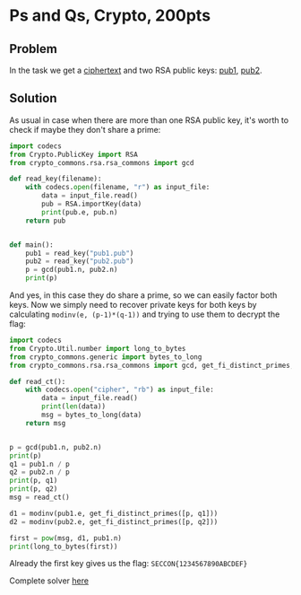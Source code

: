 # Ps and Qs, Crypto, 200pts

## Problem

In the task we get a [ciphertext](Crypto/cipher) and two RSA public keys: [pub1](Crypto/pub1.pub), [pub2](Crypto/pub2.pub).

## Solution

As usual in case when there are more than one RSA public key, it's worth to check if maybe they don't share a prime:

```python
import codecs
from Crypto.PublicKey import RSA
from crypto_commons.rsa.rsa_commons import gcd

def read_key(filename):
    with codecs.open(filename, "r") as input_file:
        data = input_file.read()
        pub = RSA.importKey(data)
        print(pub.e, pub.n)
    return pub


def main():
    pub1 = read_key("pub1.pub")
    pub2 = read_key("pub2.pub")
    p = gcd(pub1.n, pub2.n)
    print(p)
```

And yes, in this case they do share a prime, so we can easily factor both keys.
Now we simply need to recover private keys for both keys by calculating `modinv(e, (p-1)*(q-1))` and trying to use them to decrypt the flag:

```python
import codecs
from Crypto.Util.number import long_to_bytes
from crypto_commons.generic import bytes_to_long
from crypto_commons.rsa.rsa_commons import gcd, get_fi_distinct_primes, modinv

def read_ct():
    with codecs.open("cipher", "rb") as input_file:
        data = input_file.read()
        print(len(data))
        msg = bytes_to_long(data)
    return msg


p = gcd(pub1.n, pub2.n)
print(p)
q1 = pub1.n / p
q2 = pub2.n / p
print(p, q1)
print(p, q2)
msg = read_ct()

d1 = modinv(pub1.e, get_fi_distinct_primes([p, q1]))
d2 = modinv(pub2.e, get_fi_distinct_primes([p, q2]))

first = pow(msg, d1, pub1.n)
print(long_to_bytes(first))
```

Already the first key gives us the flag: `SECCON{1234567890ABCDEF}`

Complete solver [here](Crypto/solver.py)
